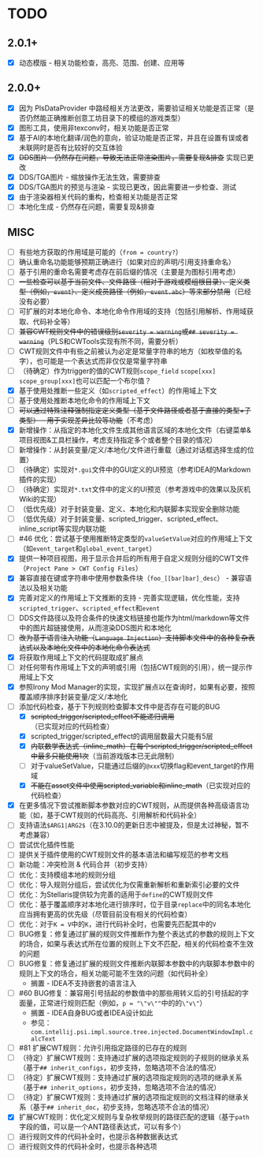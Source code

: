# TODO

## 2.0.1+

* [X] 动态模版 - 相关功能检查，高亮、范围、创建、应用等

## 2.0.0+

* [X] 因为 PlsDataProvider 中路经相关方法更改，需要验证相关功能是否正常（是否仍然能正确推断创意工坊目录下的模组的游戏类型）
* [X] 图形工具，使用非texconv时，相关功能是否正常
* [X] 基于AI的本地化翻译/润色的意向，验证功能是否正常，并且在设置有误或者未联网时是否有比较好的交互体验
* [X] ~~DDS图片 - 仍然存在问题，导致无法正常渲染图片，需要复现&排查~~ 实现已更改
* [X] DDS/TGA图片 - 缩放操作无法生效，需要排查
* [X] DDS/TGA图片的预览与渲染 - 实现已更改，因此需要进一步检查、测试
* [X] 由于渲染器相关代码的重构，检查相关功能是否正常
* [ ] 本地化生成 - 仍然存在问题，需要复现&排查

## MISC

* [ ] 有些地方获取的作用域是可能的（`from = country?`）
* [ ] 确认重命名功能能够预期正确进行（如果对应的声明/引用支持重命名）
* [ ] 基于引用的重命名需要考虑存在前后缀的情况（主要是为图标引用考虑）
* [ ] ~~一些检查可以基于当前文件、文件路径（相对于游戏或模组根目录）、定义类型（例如，`event`）、定义成员路径（例如，`event.abc`）等来部分禁用~~（已经没有必要）
* [ ] 可扩展的对本地化命令、本地化命令作用域的支持（包括引用解析、作用域获取、代码补全等）
* [ ] ~~兼容CWT规则文件中的错误级别`severity = warning`或`## severity = warning`~~（PLS和CWTools实现有所不同，需要分析）
* [ ] CWT规则文件中有些之前被认为必定是常量字符串的地方（如枚举值的名字），也可能是一个表达式而非仅仅是常量字符串
* [ ] （待确定）作为trigger的值的CWT规则`scope_field` `scope[xxx]` `scope_group[xxx]`也可以匹配一个布尔值？
* [X] 基于使用处推断一些定义（如`scripted_effect`）的作用域上下文
* [ ] 基于使用处推断本地化命令的作用域上下文
* [ ] ~~可以通过特殊注释强制指定定义类型（基于文件路径或者基于直接的类型+子类型） - 用于实现差异比较等功能~~（不考虑）
* [X] 新增操作：从指定的本地化文件生成其他语言区域的本地化文件（右键菜单&项目视图&工具栏操作，考虑支持指定多个或者整个目录的情况）
* [ ] 新增操作：从封装变量/定义/本地化/文件进行重载（通过对话框选择生成的位置）
* [ ] （待确定）实现对`*.gui`文件中的GUI定义的UI预览（参考IDEA的Markdown插件的实现）
* [ ] （待确定）实现对`*.txt`文件中的定义的UI预览（参考游戏中的效果以及灰机Wiki的实现）
* [ ] （低优先级）对于封装变量、定义、本地化和内联脚本实现安全删除功能
* [ ] （低优先级）对于封装变量、scripted_trigger、scripted_effect、inline_script等实现内联功能
* [ ] #46 优化：尝试基于使用推断特定类型的`valueSetValue`对应的作用域上下文（如`event_target`和`global_event_target`）
* [X] 提供一种项目视图，用于显示合并后的所有用于自定义规则分组的CWT文件（`Project Pane > CWT Config Files`）
* [X] 兼容直接在键或字符串中使用参数条件块（`foo_[[bar]bar]_desc`） - 兼容语法以及相关功能
* [X] 完善对定义的作用域上下文推断的支持 - 完善实现逻辑，优化性能，支持`scripted_trigger`、`scripted_effect`和`event`
* [ ] DDS文件路径以及符合条件的快速文档链接也能作为html/markdown等文件中的图片超链接使用，从而渲染DDS图片和本地化
* [ ] ~~改为基于语言注入功能（`Language Injection`）支持脚本文件中的各种复杂表达式以及本地化文件中的本地化命令表达式~~
* [X] 将获取作用域上下文的代码提取成扩展点
* [ ] 对任何带有作用域上下文的声明或引用（包括CWT规则的引用），统一提示作用域上下文
* [X] 参照Irony Mod Manager的实现，实现扩展点以在查询时，如果有必要，按照覆盖顺序排序封装变量/定义/本地化
* [ ] 添加代码检查，基于下列规则检查脚本文件中是否存在可能的BUG
  * [X] ~~scripted_trigger/scripted_effect不能递归调用~~（已实现对应的代码检查）
  * [X] scripted_trigger/scripted_effect的调用层数最大只能有5层
  * [X] ~~内联数学表达式（inline_math）在每个scripted_trigger/scripted_effect中最多只能使用1次~~（当前游戏版本已无此限制）
  * [ ] 对于valueSetValue，只能通过后缀的`@xxx`切换flag和event_target的作用域
  * [X] ~~不能在asset文件中使用scripted_variable和inline_math~~（已实现对应的代码检查）
* [X] 在更多情况下尝试推断脚本参数对应的CWT规则，从而提供各种高级语言功能（如，基于CWT规则的代码高亮、引用解析和代码补全）
* [ ] 支持语法`$ARG1|ARG2$`（在3.10.0的更新日志中被提及，但是太过神秘，暂不考虑兼容）
* [ ] 尝试优化插件性能
* [ ] 提供关于插件使用的CWT规则文件的基本语法和编写规范的参考文档
* [ ] 新功能：冲突检测 & 代码合并（初步支持）
* [ ] 优化：支持模组本地的规则分组
* [ ] 优化：导入规则分组后，尝试优化为仅需重新解析和重新索引必要的文件
* [ ] 优化：为Stellaris提供较为完善的适用于`define`的CWT规则文件
* [ ] 优化：基于覆盖顺序对本地化进行排序时，位于目录`replace`中的同名本地化应当拥有更高的优先级（尽管目前没有相关的代码检查）
* [ ] 优化：对于`K = V`中的`K`，进行代码补全时，也需要先匹配其中的`V`
* [ ] BUG修复：修复通过扩展的规则文件推断作为整个表达式的参数的规则上下文的场合，如果与表达式所在位置的规则上下文不匹配，相关的代码检查不生效的问题
* [ ] BUG修复：修复通过扩展的规则文件推断内联脚本参数中的内联脚本参数中的规则上下文的场合，相关功能可能不生效的问题（如代码补全）
  * 搁置 - IDEA不支持嵌套的语言注入
* [ ] #60 BUG修复：兼容用引号括起的参数值中的那些用转义后的引号括起的字面量，正常进行规则匹配（例如，`p = "\"v\""`中的的`\"v\"`）
  * 搁置 - IDEA自身BUG或者IDEA设计如此
  * 参见：`com.intellij.psi.impl.source.tree.injected.DocumentWindowImpl.calcText`
* [ ] #81 扩展CWT规则：允许引用指定路径的已存在的规则
* [ ] （待定）扩展CWT规则：支持通过扩展的选项指定规则的子规则的继承关系（基于`## inherit_configs`，初步支持，忽略选项不合法的情况）
* [ ] （待定）扩展CWT规则：支持通过扩展的选项指定规则的选项的继承关系（基于`## inherit_options`，初步支持，忽略选项不合法的情况）
* [ ] （待定）扩展CWT规则：支持通过扩展的选项指定规则的文档注释的继承关系（基于`## inherit_doc`，初步支持，忽略选项不合法的情况）
* [X] 扩展CWT规则：优化定义规则与复杂枚举规则的路径匹配的逻辑（基于`path`字段的值，可以是一个ANT路径表达式，可以有多个）
* [ ] 进行规则文件的代码补全时，也提示各种数据表达式
* [ ] 进行规则文件的代码补全时，也提示各种选项